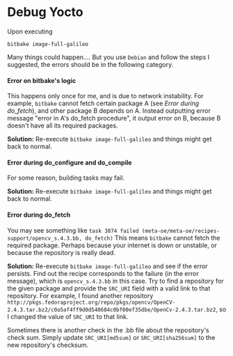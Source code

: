 # Debug Yocto

Upon executing
```
bitbake image-full-galileo
```
Many things could happen.... But you use `Debian` and follow the steps I suggested, the errors should be in the following category.

#### Error on bitbake's logic

This happens only once for me, and is due to network instability. For example, `bitbake` cannot fetch certain package A (see *Error during do_fetch*), and other package B depends on A. Instead outputting error message "error in A's do_fetch procedure", it output error on B, because B doesn't have all its required packages.

**Solution:** Re-execute `bitbake image-full-galileo` and things might get back to normal.

#### Error during do_configure and do_compile

For some reason, building tasks may fail.

**Solution:** Re-execute `bitbake image-full-galileo` and things might get back to normal.

#### Error during do_fetch

You may see something like `task 3874 failed (meta-oe/meta-oe/recipes-support/opencv_s.4.3.bb, do_fetch)`
This means `bitbake` cannot fetch the required package. Perhaps because your internet is down or unstable, or because the repository is really dead.

**Solution:** Re-execute `bitbake image-full-galileo` and see if the error persists. Find out the recipe corresponds to the failure (in the error message), which is `opencv_s.4.3.bb` in this case. Try to find a repository for the given package and provide the `SRC_URI` field with a valid link to that repository. For example, I found another repository `http://pkgs.fedoraproject.org/repo/pkgs/opencv/OpenCV-2.4.3.tar.bz2/c0a5af4ff9d0d540684c0bf00ef35dbe/OpenCv-2.4.3.tar.bz2`, so I changed the value of `SRC_URI` to that link.

Sometimes there is another check in the .bb file about the repository's check sum. Simply update `SRC_URI[md5sum]` or `SRC_URI[sha256sum]` to the new repository's checksum.
